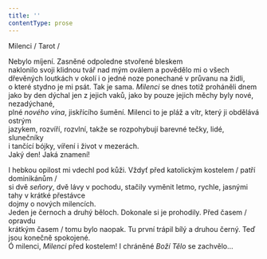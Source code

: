 ```yaml
---
title: ''
contentType: prose
---
```


<section>

Milenci / Tarot /

Nebylo míjení. Zasněné odpoledne stvořené bleskem  
naklonilo svoji klidnou tvář nad mým oválem a povědělo mi o všech  
dřevěných loutkách v okolí i o jedné noze ponechané v průvanu na židli,  
o které stydno je mi psát. Tak je sama. _Milenci_ se dnes totiž proháněli dnem  
jako by den dýchal jen z jejich vaků, jako by pouze jejich měchy byly nové, nezadýchané,  
plné _nového vína_, jiskřícího šumění. Milenci to je pláž a vítr, který ji obdělává ostrým  
jazykem, rozvíří, rozvlní, takže se rozpohybují barevné tečky, lidé, slunečníky  
i tančící bójky, víření i život v mezerách.  
Jaký den! Jaká znamení!

I hebkou opilost mi vdechl pod kůži. Vždyť před katolickým kostelem / patří dominikánům /  
si dvě _seňory_, dvě lávy v pochodu, stačily vyměnit letmo, rychle, jasnými tahy v krátké přestávce  
dojmy o nových milencích.  
Jeden je černoch a druhý běloch. Dokonale si je prohodily. Před časem / opravdu  
krátkým časem / tomu bylo naopak. Tu první trápil bílý a druhou černý. Teď jsou konečně spokojené.  
Ó milenci, _Milenci_ před kostelem! I chráněné _Boží Tělo_ se zachvělo…

</section>
